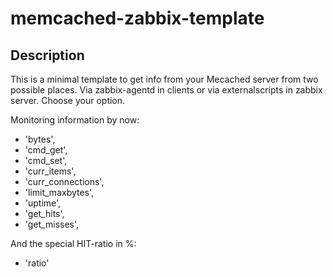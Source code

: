 memcached-zabbix-template
=========================

Description
-----------

This is a minimal template to get info from your Mecached server from two possible places. Via zabbix-agentd in clients or via externalscripts in zabbix server. Choose your option.

Monitoring information by now:

* 'bytes',
* 'cmd_get',
* 'cmd_set',
* 'curr_items',
* 'curr_connections',
* 'limit_maxbytes',
* 'uptime',
* 'get_hits',
* 'get_misses',

And the special HIT-ratio in %:
 
 * 'ratio'
 
